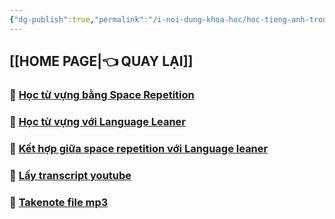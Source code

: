 ```yaml
---
{"dg-publish":true,"permalink":"/i-noi-dung-khoa-hoc/hoc-tieng-anh-trong-obsidian/","noteIcon":""}
---
```



## [[HOME PAGE\|👈 QUAY LẠI]]

### 💎 [Học từ vựng bằng Space Repetition](https://www.facebook.com/groups/219067851029823/posts/234525699484038/)

### 💎 [Học từ vựng với Language Leaner](https://www.facebook.com/groups/219067851029823/posts/232159736387301)
 
### 💎 [Kết hợp giữa space repetition với Language leaner](https://www.facebook.com/groups/219067851029823/posts/234529566150318/)

### 💎 [Lấy transcript youtube](https://www.facebook.com/groups/219067851029823/posts/232158386387436/)

### 💎 [Takenote file mp3](https://www.facebook.com/groups/219067851029823/posts/233408126262462/)